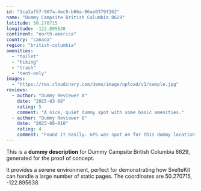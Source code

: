 ```yaml
---
id: "1ca3af57-907a-4ec8-b06a-86ae0379f262"
name: "Dummy Campsite British Columbia 8629"
latitude: 50.270715
longitude: -122.895638
continent: "north-america"
country: "canada"
region: "british-columbia"
amenities:
  - "toilet"
  - "hiking"
  - "trash"
  - "tent-only"
images:
  - "https://res.cloudinary.com/demo/image/upload/v1/sample.jpg"
reviews:
  - author: "Dummy Reviewer A"
    date: "2025-03-08"
    rating: 5
    comment: "A nice, quiet dummy spot with some basic amenities."
  - author: "Dummy Reviewer B"
    date: "2025-08-010"
    rating: 4
    comment: "Found it easily. GPS was spot on for this dummy location."
---
```


This is a **dummy description** for Dummy Campsite British Columbia 8629, generated for the proof of concept.

It provides a serene environment, perfect for demonstrating how SvelteKit can handle a large number of static pages. The coordinates are 50.270715, -122.895638.
